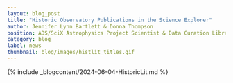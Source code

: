 ```yaml
---
layout: blog_post
title: "Historic Observatory Publications in the Science Explorer"
author: Jennifer Lynn Bartlett & Donna Thompson 
position: ADS/SciX Astrophysics Project Scientist & Data Curation Librarian
category: blog
label: news
thumbnail: blog/images/histlit_titles.gif
---
```


{% include _blogcontent/2024-06-04-HistoricLit.md %}
